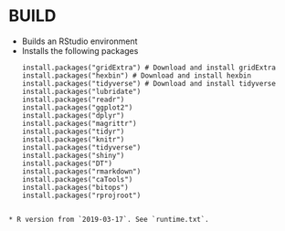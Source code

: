 # BUILD


* Builds an RStudio environment
* Installs the following packages
    ```
    install.packages("gridExtra") # Download and install gridExtra
    install.packages("hexbin") # Download and install hexbin
    install.packages("tidyverse") # Download and install tidyverse
    install.packages("lubridate")
    install.packages("readr")
    install.packages("ggplot2")
    install.packages("dplyr")
    install.packages("magrittr")
    install.packages("tidyr")
    install.packages("knitr")
    install.packages("tidyverse")
    install.packages("shiny")
    install.packages("DT")
    install.packages("rmarkdown")
    install.packages("caTools")
    install.packages("bitops")
    install.packages("rprojroot")
```

* R version from `2019-03-17`. See `runtime.txt`.



